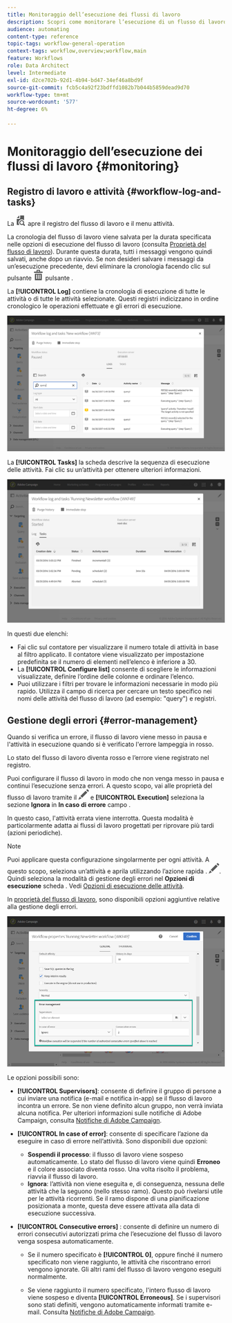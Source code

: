 ```yaml
---
title: Monitoraggio dell’esecuzione dei flussi di lavoro
description: Scopri come monitorare l’esecuzione di un flusso di lavoro.
audience: automating
content-type: reference
topic-tags: workflow-general-operation
context-tags: workflow,overview;workflow,main
feature: Workflows
role: Data Architect
level: Intermediate
exl-id: d2ce702b-92d1-4b94-bd47-34ef46a8bd9f
source-git-commit: fcb5c4a92f23bdffd1082b7b044b5859dead9d70
workflow-type: tm+mt
source-wordcount: '577'
ht-degree: 6%

---
```


# Monitoraggio dell’esecuzione dei flussi di lavoro {#monitoring}

## Registro di lavoro e attività {#workflow-log-and-tasks}

La ![](assets/printpreview_darkgrey-24px.png) apre il registro del flusso di lavoro e il menu attività.

La cronologia del flusso di lavoro viene salvata per la durata specificata nelle opzioni di esecuzione del flusso di lavoro (consulta [Proprietà del flusso di lavoro](../../automating/using/managing-execution-options.md)). Durante questa durata, tutti i messaggi vengono quindi salvati, anche dopo un riavvio. Se non desideri salvare i messaggi da un’esecuzione precedente, devi eliminare la cronologia facendo clic sul pulsante ![](assets/delete_darkgrey-24px.png) pulsante .

La **[!UICONTROL Log]** contiene la cronologia di esecuzione di tutte le attività o di tutte le attività selezionate. Questi registri indicizzano in ordine cronologico le operazioni effettuate e gli errori di esecuzione.

![](assets/wkf_execution_4.png)

La **[!UICONTROL Tasks]** la scheda descrive la sequenza di esecuzione delle attività. Fai clic su un’attività per ottenere ulteriori informazioni.

![](assets/wkf_execution_5.png)

In questi due elenchi:

* Fai clic sul contatore per visualizzare il numero totale di attività in base al filtro applicato. Il contatore viene visualizzato per impostazione predefinita se il numero di elementi nell’elenco è inferiore a 30.
* La **[!UICONTROL Configure list]** consente di scegliere le informazioni visualizzate, definire l’ordine delle colonne e ordinare l’elenco.
* Puoi utilizzare i filtri per trovare le informazioni necessarie in modo più rapido. Utilizza il campo di ricerca per cercare un testo specifico nei nomi delle attività del flusso di lavoro (ad esempio: &quot;query&quot;) e registri.

## Gestione degli errori {#error-management}

Quando si verifica un errore, il flusso di lavoro viene messo in pausa e l&#39;attività in esecuzione quando si è verificato l&#39;errore lampeggia in rosso.

Lo stato del flusso di lavoro diventa rosso e l’errore viene registrato nel registro.

Puoi configurare il flusso di lavoro in modo che non venga messo in pausa e continui l’esecuzione senza errori. A questo scopo, vai alle proprietà del flusso di lavoro tramite il ![](assets/edit_darkgrey-24px.png) e **[!UICONTROL Execution]** seleziona la sezione **Ignora** in **In caso di errore** campo .

In questo caso, l&#39;attività errata viene interrotta. Questa modalità è particolarmente adatta ai flussi di lavoro progettati per riprovare più tardi (azioni periodiche).

>[!NOTE]
>
>Puoi applicare questa configurazione singolarmente per ogni attività. A questo scopo, seleziona un’attività e aprila utilizzando l’azione rapida . ![](assets/edit_darkgrey-24px.png). Quindi seleziona la modalità di gestione degli errori nel **Opzioni di esecuzione** scheda . Vedi [Opzioni di esecuzione delle attività](../../automating/using/activity-properties.md).

In [proprietà del flusso di lavoro](../../automating/using/managing-execution-options.md), sono disponibili opzioni aggiuntive relative alla gestione degli errori.

![](assets/wkf_execution_error.png)

Le opzioni possibili sono:

* **[!UICONTROL Supervisors]**: consente di definire il gruppo di persone a cui inviare una notifica (e-mail e notifica in-app) se il flusso di lavoro incontra un errore. Se non viene definito alcun gruppo, non verrà inviata alcuna notifica. Per ulteriori informazioni sulle notifiche di Adobe Campaign, consulta [Notifiche di Adobe Campaign](../../administration/using/sending-internal-notifications.md).

* **[!UICONTROL In case of error]**: consente di specificare l’azione da eseguire in caso di errore nell’attività. Sono disponibili due opzioni:

   * **Sospendi il processo**: il flusso di lavoro viene sospeso automaticamente. Lo stato del flusso di lavoro viene quindi **Erroneo** e il colore associato diventa rosso. Una volta risolto il problema, riavvia il flusso di lavoro.
   * **Ignora**: l’attività non viene eseguita e, di conseguenza, nessuna delle attività che la seguono (nello stesso ramo). Questo può rivelarsi utile per le attività ricorrenti. Se il ramo dispone di una pianificazione posizionata a monte, questa deve essere attivata alla data di esecuzione successiva.

* **[!UICONTROL Consecutive errors]** : consente di definire un numero di errori consecutivi autorizzati prima che l’esecuzione del flusso di lavoro venga sospesa automaticamente.

   * Se il numero specificato è **[!UICONTROL 0]**, oppure finché il numero specificato non viene raggiunto, le attività che riscontrano errori vengono ignorate. Gli altri rami del flusso di lavoro vengono eseguiti normalmente.

   * Se viene raggiunto il numero specificato, l&#39;intero flusso di lavoro viene sospeso e diventa **[!UICONTROL Erroneous]**. Se i supervisori sono stati definiti, vengono automaticamente informati tramite e-mail. Consulta [Notifiche di Adobe Campaign](../../administration/using/sending-internal-notifications.md).
